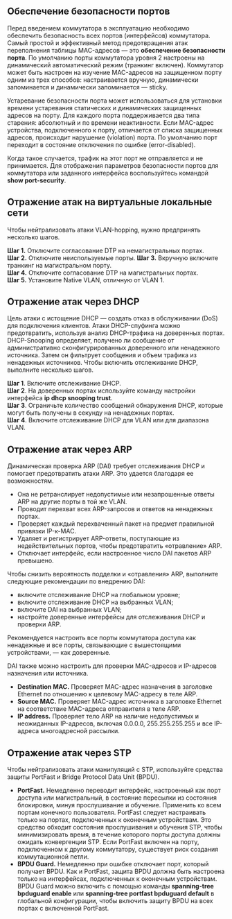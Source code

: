 <!-- 11.6.3 -->
## Обеспечение безопасности портов

Перед введением коммутатора в эксплуатацию необходимо обеспечить безопасность всех портов (интерфейсов) коммутатора. Самый простой и эффективный метод предотвращения атак переполнения таблицы MAC-адресов — это **обеспечение безопасности порта**. По умолчанию порты коммутатора уровня 2 настроены на динамический автоматический режим (транкинг включен). Коммутатор может быть настроен на изучение MAC-адресов на защищенном порту одним из трех способов: настраивается вручную, динамически запоминается и динамически запоминается — sticky.

Устаревание безопасности порта может использоваться для установки времени устаревания статических и динамических защищенных адресов на порту. Для каждого порта поддерживается два типа старения: абсолютный и по времени неактивности. Если MAC-адрес устройства, подключенного к порту, отличается от списка защищенных адресов, происходит нарушение (violation) порта. По умолчанию порт переходит в состояние отключения по ошибке (error-disabled).

Когда такое случается, трафик на этот порт не отправляется и не принимается. Для отображения параметров безопасности портов для коммутатора или заданного интерфейса воспользуйтесь командой **show port-security**.

## Отражение атак на виртуальные локальные сети

Чтобы нейтрализовать атаки VLAN-hopping, нужно предпринять несколько шагов.

**Шаг 1.** Отключите согласование DTP на немагистральных портах.  
**Шаг 2.** Отключите неиспользуемые порты.
**Шаг 3.** Вкручную включите транкинг на магистральном порту.  
**Шаг 4.** Отключите согласование DTP на магистральных портах.  
**Шаг 5.** Установите Native VLAN, отличную от VLAN 1.  

## Отражение атак через DHCP

Цель атаки с истощение DHCP — создать отказ в обслуживании (DoS) для подключения клиентов. Атаки DHCP-спуфинга можно предотвратить, используя анализ DHCP-трафика на доверенных портах. DHCP-Snooping определяет, получено ли сообщение от административно сконфигурированных доверенного или ненадежного источника. Затем он фильтрует сообщения и объем трафика из ненадежных источников. Чтобы включить отслеживание DHCP, выполните несколько шагов.

**Шаг 1**. Включите отслеживание DHCP.  
**Шаг 2**. На доверенных портах используйте команду настройки интерфейса **ip dhcp snooping trust**.  
**Шаг 3**. Ограничьте количество сообщений обнаружения DHCP, которые могут быть получены в секунду на ненадежных портах.  
**Шаг 4**. Включите отслеживание DHCP для VLAN или для диапазона VLAN.

## Отражение атак через ARP

Динамическая проверка ARP (DAI) требует отслеживания DHCP и помогает предотвратить атаки ARP. Это удается благодаря ее возможностям.

* Она не ретранслирует недопустимые или незапрошенные ответы ARP на другие порты в той же VLAN.
* Проводит перехват всех ARP-запросов и ответов на ненадежных портах.
* Проверяет каждый перехваченный пакет на предмет правильной привязки IP-к-MAC.
* Удаляет и регистрирует ARP-ответы, поступающие из недействительных портов, чтобы предотвратить «отравление» ARP.
* Отключает интерфейс, если настроенное число DAI пакетов ARP превышено.

Чтобы снизить вероятность подделки и «отравления» ARP, выполните следующие рекомендации по внедрению DAI:

* включите отслеживание DHCP на глобальном уровне;
* включите отслеживание DHCP на выбранных VLAN;
* включите DAI на выбранных VLAN;
* настройте доверенные интерфейсы для отслеживания DHCP и проверки ARP.

Рекомендуется настроить все порты коммутатора доступа как ненадежные и все порты, связывающие с вышестоящими устройствами, — как доверенные.

DAI также можно настроить для проверки MAC-адресов и IP-адресов назначения или источника.

* **Destination MAC.** Проверяет MAC-адрес назначения в заголовке Ethernet по отношению к целевому MAC-адресу в теле ARP.
* **Source MAC.** Проверяет MAC-адрес источника в заголовке Ethernet на соответствие MAC-адреса отправителя в теле ARP.
* **IP address.** Проверяет тело ARP на наличие недопустимых и неожиданных IP-адресов, включая 0.0.0.0, 255.255.255.255 и все IP-адреса многоадресной рассылки. 

## Отражение атак через STP

Чтобы нейтрализовать атаки манипуляций с STP, используйте средства защиты PortFast и Bridge Protocol Data Unit (BPDU).

* **PortFast.** Немедленно переводит интерфейс, настроенный как порт доступа или магистральный, в состояние пересылки из состояния блокировки, минуя прослушивание и обучение. Применить ко всем портам конечного пользователя. PortFast следует настраивать только на портах, подключенных к оконечным устройствам. Это средство обходит состояния прослушивания и обучения STP, чтобы минимизировать время, в течение которого порты доступа должны ожидать конвергенции STP. Если PortFast включен на порту, подключенном к другому коммутатору, существует риск создания коммутационной петли. 
* **BPDU Guard.** Немедленно при ошибке отключает порт, который получает BPDU. Как и PortFast, защита BPDU должна быть настроена только на интерфейсах, подключенных к оконечным устройствам. BPDU Guard можно включить с помощью команды **spanning-tree bpduguard enable** или **spanning-tree portfast bpduguard default** в глобальной конфигурации, чтобы включить защиту BPDU на всех портах с включенной PortFast. 

<!-- 11.6.4 -->
<!-- quiz -->
